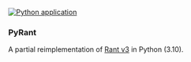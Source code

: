 [![Python application](https://github.com/chrishengler/PyRant/actions/workflows/python-app.yml/badge.svg)](https://github.com/chrishengler/PyRant/actions/workflows/python-app.yml)

### PyRant ###

A partial reimplementation of [Rant v3](https://github.com/TheBerkin/rant3) in Python (3.10).
